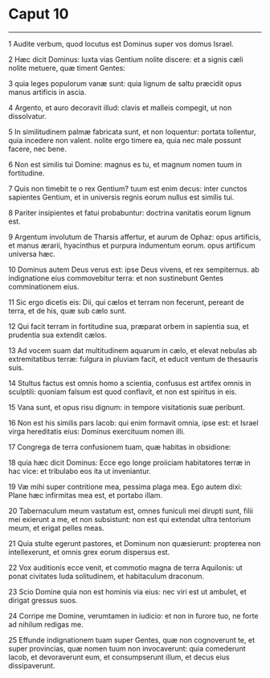 # Caput 10

***

1 Audite verbum, quod locutus est Dominus super vos domus Israel.

2 Hæc dicit Dominus: Iuxta vias Gentium nolite discere: et a signis cæli nolite metuere, quæ timent Gentes:

3 quia leges populorum vanæ sunt: quia lignum de saltu præcidit opus manus artificis in ascia.

4 Argento, et auro decoravit illud: clavis et malleis compegit, ut non dissolvatur.

5 In similitudinem palmæ fabricata sunt, et non loquentur: portata tollentur, quia incedere non valent. nolite ergo timere ea, quia nec male possunt facere, nec bene.

6 Non est similis tui Domine: magnus es tu, et magnum nomen tuum in fortitudine.

7 Quis non timebit te o rex Gentium? tuum est enim decus: inter cunctos sapientes Gentium, et in universis regnis eorum nullus est similis tui.

8 Pariter insipientes et fatui probabuntur: doctrina vanitatis eorum lignum est.

9 Argentum involutum de Tharsis affertur, et aurum de Ophaz: opus artificis, et manus ærarii, hyacinthus et purpura indumentum eorum. opus artificum universa hæc.

10 Dominus autem Deus verus est: ipse Deus vivens, et rex sempiternus. ab indignatione eius commovebitur terra: et non sustinebunt Gentes comminationem eius.

11 Sic ergo dicetis eis: Dii, qui cælos et terram non fecerunt, pereant de terra, et de his, quæ sub cælo sunt.

12 Qui facit terram in fortitudine sua, præparat orbem in sapientia sua, et prudentia sua extendit cælos.

13 Ad vocem suam dat multitudinem aquarum in cælo, et elevat nebulas ab extremitatibus terræ: fulgura in pluviam facit, et educit ventum de thesauris suis.

14 Stultus factus est omnis homo a scientia, confusus est artifex omnis in sculptili: quoniam falsum est quod conflavit, et non est spiritus in eis.

15 Vana sunt, et opus risu dignum: in tempore visitationis suæ peribunt.

16 Non est his similis pars Iacob: qui enim formavit omnia, ipse est: et Israel virga hereditatis eius: Dominus exercituum nomen illi.

17 Congrega de terra confusionem tuam, quæ habitas in obsidione:

18 quia hæc dicit Dominus: Ecce ego longe proiiciam habitatores terræ in hac vice: et tribulabo eos ita ut inveniantur.

19 Væ mihi super contritione mea, pessima plaga mea. Ego autem dixi: Plane hæc infirmitas mea est, et portabo illam.

20 Tabernaculum meum vastatum est, omnes funiculi mei dirupti sunt, filii mei exierunt a me, et non subsistunt: non est qui extendat ultra tentorium meum, et erigat pelles meas.

21 Quia stulte egerunt pastores, et Dominum non quæsierunt: propterea non intellexerunt, et omnis grex eorum dispersus est.

22 Vox auditionis ecce venit, et commotio magna de terra Aquilonis: ut ponat civitates Iuda solitudinem, et habitaculum draconum.

23 Scio Domine quia non est hominis via eius: nec viri est ut ambulet, et dirigat gressus suos.

24 Corripe me Domine, verumtamen in iudicio: et non in furore tuo, ne forte ad nihilum redigas me.

25 Effunde indignationem tuam super Gentes, quæ non cognoverunt te, et super provincias, quæ nomen tuum non invocaverunt: quia comederunt Iacob, et devoraverunt eum, et consumpserunt illum, et decus eius dissipaverunt.

